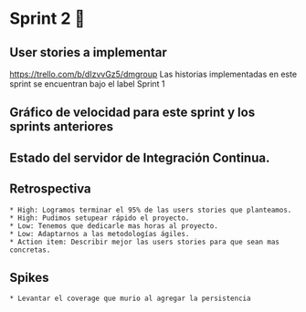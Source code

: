 # Sprint 2 :ocean:

## User stories a implementar
   https://trello.com/b/dIzvvGz5/dmgroup
   Las historias implementadas en este sprint se encuentran bajo el label Sprint 1

## Gráfico de velocidad para este sprint y los sprints anteriores

## Estado del servidor de Integración Continua. 

## Retrospectiva
    * High: Logramos terminar el 95% de las users stories que planteamos.
    * High: Pudimos setupear rápido el proyecto.
    * Low: Tenemos que dedicarle mas horas al proyecto.
    * Low: Adaptarnos a las metodologías ágiles.
    * Action item: Describir mejor las users stories para que sean mas concretas.
   
    
## Spikes
    * Levantar el coverage que murio al agregar la persistencia 
    
